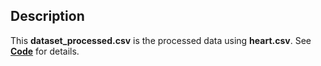 ## Description

This **dataset_processed.csv** is the processed data using **heart.csv**. See [**Code**](../../Code) for details.

